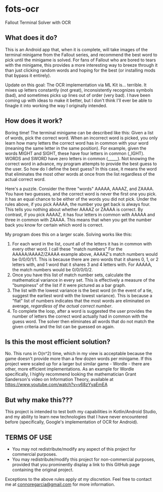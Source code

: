 # fots-ocr
Fallout Terminal Solver with OCR

## What does it do?
This is an Android app that, when it is complete, will take images of the terminal minigame from the Fallout series, and recommend the best word to pick until the minigame is solved. For fans of Fallout who are bored to tears with the minigame, this provides a more interesting way to breeze through it than just clicking random words and hoping for the best (or installing mods that bypass it entirely).

Update on this goal: The OCR implementation via ML Kit is... terrible. It mixes up letters constantly (not great), inconsistently recognizes symbols (bad), and sometimes picks up lines out of order (very bad). I have been coming up with ideas to make it better, but I don't think I'll ever be able to finagle it into working the way I originally intended.

## How does it work?
Boring time!
The terminal minigame can be described like this: Given a list of words, pick the correct word. When an incorrect word is picked, you only learn how many letters the correct word has in common with your word (meaning the same letter in the same position).
For example, given the words MIGHT and SIGHT, these have four letters in common (\_IGHT). WORDS and SWORD have zero letters in common (_____). Not knowing the correct word in advance, my program attempts to provide the best guess to the user.
So how do I define the best guess? In this case, it means the word that eliminates the most other words at once from the list regardless of the actual correct word. 

Here's a puzzle. Consider the three "words" AAAAA, AAAAZ, and ZAAAA. You have two guesses, and the correct word is never the first one you pick. It has an equal chance to be either of the words you did not pick.
Under the rules above, if you pick AAAAA, the number you get back is always four. This tells you nothing about whether AAAAZ or ZAAAA is correct.
By contrast, if you pick AAAAZ, it has four letters in common with AAAAA and three in common with ZAAAA. This means that when you get the number back you know for certain which word is correct.

My program does this on a larger scale. Solving works like this:
1. For each word in the list, count all of the letters it has in common with every other word. I call these "match numbers"
    For the AAAAA/AAAAZ/ZAAAA example above, AAAAZ's match numbers would be 0/0/0/1/1. This is because there are zero words that it shares 0, 1, or 2 letters with, and 1 word that it shares 3 and 4 letters with.
    For AAAAA, the match numbers would be 0/0/0/0/2.
2. Once you have this list of match number sets, calculate the mathematical variance in every set. This is effectively a measure of the "bumpiness" of the list if it were pictured as a bar graph.
3. The list with the lowest variance is the best word (in the event of a tie, suggest the earliest word with the lowest variance). This is because a "flat" list of numbers indicates that the most words are eliminated on average, *regardless of the actual correct number*.
4. To complete the loop, after a word is suggested the user provides the number of letters the correct word actually had in common with the guess word. The solver then eliminates all words that do not match the given criteria and the list can be guessed on again.

## Is this the most efficient solution?
No. This runs in O(n^2) time, which in my view is acceptable because the game doesn't provide more than a few dozen words per minigame. If this project were scaled up for a larger but similar game - Wordle - there are other, more efficient implementations.
As an example for Wordle specifically, I highly recommend looking the mathematician Grant Sanderson's video on Information Theory, available at https://www.youtube.com/watch?v=v68zYyaEmEA

## But why make this???
This project is intended to test both my capabilities in Kotlin/Android Studio, and my ability to learn new technologies that I have never encountered before (specifically, Google's implementation of OCR for Android).

## TERMS OF USE
* You may not redistribute/modify any aspect of this project for commercial purposes.
* You may redistribute/modify this project for non-commercial purposes, provided that you prominently display a link to this GitHub page containing the original project.

Exceptions to the above rules apply *at my discretion*. Feel free to contact me at connoregarcia@gmail.com for more information.
